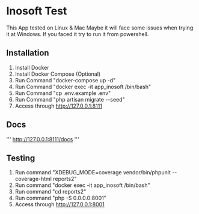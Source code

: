 # Inosoft Test

This App tested on Linux & Mac Maybe it will face some issues when trying it at Windows. 
If you faced it try to run it from powershell.

## Installation

1. Install Docker
2. Install Docker Compose (Optional)
3. Run Command "docker-compose up -d"
4. Run Command "docker exec -it app_inosoft /bin/bash"
5. Run Command "cp .env.example .env"
5. Run Command "php artisan migrate --seed"
6. Access through http://127.0.0.1:8111

## Docs

'''
http://127.0.0.1:8111/docs
'''

## Testing
1. Run command "XDEBUG_MODE=coverage vendor/bin/phpunit --coverage-html reports2"
2. Run command "docker exec -it app_inosoft /bin/bash"
3. Run command "cd reports2"
4. Run command "php -S 0.0.0.0:8001"
5. Access through http://127.0.0.1:8001